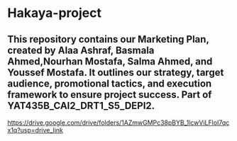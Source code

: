 # Hakaya-project
This repository contains our Marketing Plan, created by Alaa Ashraf, Basmala Ahmed,Nourhan Mostafa, Salma Ahmed, and Youssef Mostafa. It outlines our strategy, target audience, promotional tactics, and execution framework to ensure project success.  Part of YAT435B_CAI2_DRT1_S5_DEPI2.
---
https://drive.google.com/drive/folders/1AZmwGMPc38pBYB_1lcwViLFloI7qcx1q?usp=drive_link
